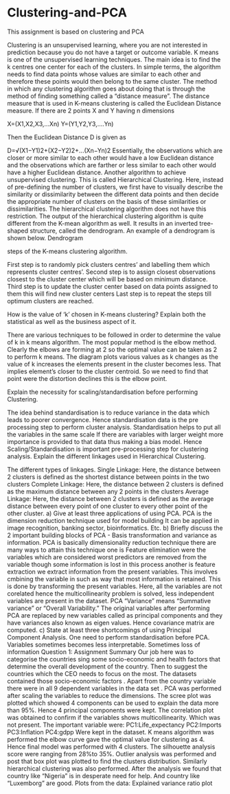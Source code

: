 # Clustering-and-PCA
This assignment is based on clustering and PCA

Clustering is an unsupervised learning, where you are not interested in prediction because you do
not have a target or outcome variable.
K means is one of the unsupervised learning techniques. The main idea is to find the k centres
one center for each of the clusters. In simple terms, the algorithm needs to find data points
whose values are similar to each other and therefore these points would then belong to the
same cluster. The method in which any clustering algorithm goes about doing that is through
the method of finding something called a “distance measure”. The distance measure that is
used in K-means clustering is called the Euclidean Distance measure. If there are 2 points X
and Y having n dimensions

X=(X1,X2,X3,...Xn)
Y=(Y1,Y2,Y3,....Yn)

Then the Euclidean Distance D is given as

D=√(X1−Y1)2+(X2−Y2)2+...(Xn−Yn)2
Essentially, the observations which are closer or more similar to each other would have a low
Euclidean distance and the observations which are farther or less similar to each other would have
a higher Euclidean distance.
Another algorithm to achieve unsupervised clustering. This is called Hierarchical
Clustering. Here, instead of pre-defining the number of clusters, we first have to visually
describe the similarity or dissimilarity between the different data points and then decide the 
appropriate number of clusters on the basis of these similarities or dissimilarities. The
hierarchical clustering algorithm does not have this restriction.
 The output of the hierarchical clustering algorithm is quite different from the K-mean
algorithm as well. It results in an inverted tree-shaped structure, called the dendrogram. An
example of a dendrogram is shown below.
Dendrogram

steps of the K-means clustering algorithm.

First step is to randomly pick clusters centres’ and labelling them which represents cluster
centres’.
Second step is to assign closest observations closest to the cluster center which will be based on
minimum distance.
Third step is to update the cluster center based on data points assigned to them this will find
new cluster centers
Last step is to repeat the steps till optimum clusters are reached.

How is the value of ‘k’ chosen in K-means clustering? Explain both the statistical as well as the
business aspect of it.

There are various techniques to be followed in order to determine the value of k in k means
algorithm. The most popular method is the elbow method. 
Clearly the elbows are forming at 2 so the optimal value can be taken as 2 to perform k means.
The diagram plots various values as k changes as the value of k increases the elements present
in the cluster becomes less. That implies element’s closer to the cluster centroid. So we need to
find that point were the distortion declines this is the elbow point.

 Explain the necessity for scaling/standardisation before performing Clustering.
 
The idea behind standardisation is to reduce variance in the data which leads to poorer
convergence. Hence standardisation data is the pre processing step to perform cluster analysis.
Standardisation helps to put all the variables in the same scale If there are variables with larger
weight more importance is provided to that data thus making a bias model.
Hence Scaling/Standardisation is important pre-processing step for clustering analysis.
 Explain the different linkages used in Hierarchical Clustering.
 
 The different types of linkages.
Single Linkage: Here, the distance between 2 clusters is defined as the shortest distance between
points in the two clusters
Complete Linkage: Here, the distance between 2 clusters is defined as the maximum distance
between any 2 points in the clusters
Average Linkage: Here, the distance between 2 clusters is defined as the average distance between
every point of one cluster to every other point of the other cluster.
a) Give at least three applications of using PCA.
PCA is the dimension reduction technique used for model building It can be applied in image
recognition, banking sector, bioinformatics. Etc. 
b) Briefly discuss the 2 important building blocks of PCA - Basis transformation and
variance as information.
PCA is basically dimensionality reduction technique there are many ways to attain this
technique one is Feature elimination were the variables which are considered worst
predictors are removed from the variable though some information is lost in this process
another is feature extraction we extract information from the present variables. This involves
cmbining the variable in such as way that most information is retained. This is done by
transforming the present variables. Here, all the variables are not corelated hence the
multicollinearity problem is solved, less independent variables are present in the dataset.
PCA “Variance” means “Summative variance” or “Overall Variability.” The original variables
after performing PCA are replaced by new variables called as principal components and they
have variances also known as eigen values. Hence covariance matrix are computed.
c) State at least three shortcomings of using Principal Component Analysis.
One need to perform standardisation before PCA.
Variables sometimes becomes less interpretable.
Sometimes loss of information
Question 1: Assignment Summary
Our job here was to categorise the countries sing some socio-economic and health factors that
determine the overall development of the country. Then to suggest the countries which the CEO
needs to focus on the most. The datasets contained those socio-economic factors .
Apart from the country variable there were in all 9 dependent variables in the data set .
PCA was performed after scaling the variables to reduce the dimensions. The scree plot was plotted
which showed 4 components can be used to explain the data more than 95%.
Hence 4 principal components were kept. The correlation plot was obtained to confirm if the
variables shows multicollinearity. Which was not present.
The important variable were:
PC1:Life_expectancy
PC2:Imports
PC3:Inflation
PC4:gdpp
Were kept in the dataset.
K means algorithm was performed the elbow curve gave the optimal value for clustering as 4. Hence
final model was performed with 4 clusters.
The silhouette analysis score were ranging from 28%to 35%.
Outlier analysis was performed and post that box plot was plotted to find the clusters distribution.
Similarly hierarchical clustering was also performed.
After the analysis we found that country like “Nigeria” is in desperate need for help. 
And country like “Luxemborg” are good.
Plots from the data:
Explained variance ratio plot 


